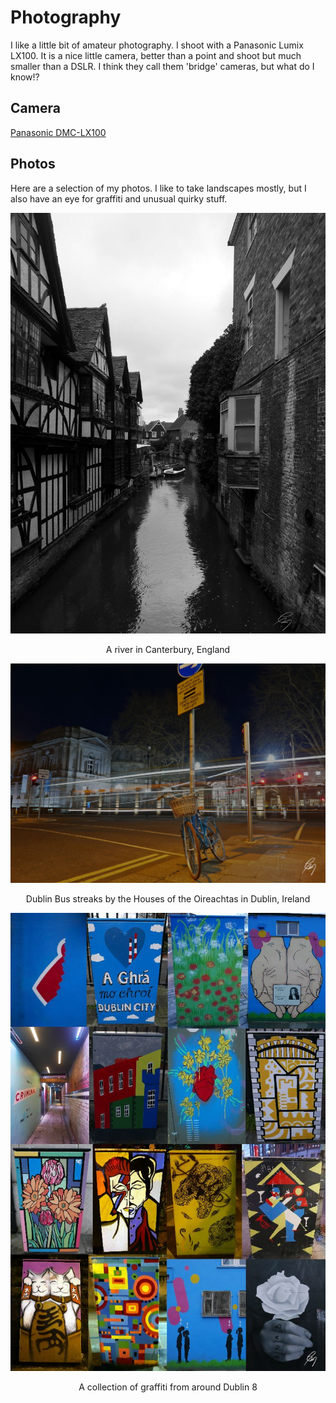 # Photography

I like a little bit of amateur photography.
I shoot with a Panasonic Lumix LX100. It is a nice little camera, better than a point and shoot but much smaller than a DSLR. I think they call them 'bridge' cameras, but what do I know!?

## Camera
[Panasonic DMC-LX100](https://www.panasonic.com/uk/consumer/cameras-camcorders/lumix-digital-cameras/premium-compact-cameras/dmc-lx100.html)

## Photos

Here are a selection of my photos. I like to take landscapes mostly, but I also have an eye for graffiti and unusual quirky stuff.

![Canterbury, England](/photos/canterbury-river-thumbnail.jpg)
<center>A river in Canterbury, England</center>

![Kildare St., Dublin, Ireland](/photos/kildare-st-thumbnail.jpg)
<center>Dublin Bus streaks by the Houses of the Oireachtas in Dublin, Ireland</center>

![Graffiti on Electrical Boxes, Dublin, Ireland](/photos/collage-thumbnail.jpg)
<center>A collection of graffiti from around Dublin 8</center>
